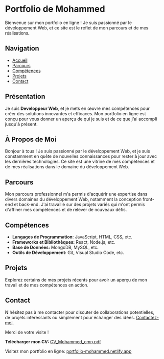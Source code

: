# Portfolio de Mohammed

Bienvenue sur mon portfolio en ligne ! Je suis passionné par le développement Web, et ce site est le reflet de mon parcours et de mes réalisations.

## Navigation

- [Accueil](#accueil)
- [Parcours](#parcours)
- [Compétences](#competences)
- [Projets](#projets)
- [Contact](#contact)

## Présentation

Je suis **Developpeur Web**, et je mets en œuvre mes compétences pour créer des solutions innovantes et efficaces. Mon portfolio en ligne est conçu pour vous donner un aperçu de qui je suis et de ce que j'ai accompli jusqu'à présent.

## À Propos de Moi

Bonjour à tous ! Je suis passionné par le développement Web, et je suis constamment en quête de nouvelles connaissances pour rester à jour avec les dernières technologies. Ce site est une vitrine de mes compétences et de mes réalisations dans le domaine du développement Web.

## Parcours

Mon parcours professionnel m'a permis d'acquérir une expertise dans divers domaines du développement Web, notamment la conception front-end et back-end. J'ai travaillé sur des projets variés qui m'ont permis d'affiner mes compétences et de relever de nouveaux défis.

## Compétences

- **Langages de Programmation:** JavaScript, HTML, CSS, etc.
- **Frameworks et Bibliothèques:** React, Node.js, etc.
- **Base de Données:** MongoDB, MySQL, etc.
- **Outils de Développement:** Git, Visual Studio Code, etc.

## Projets

Explorez certains de mes projets récents pour avoir un aperçu de mon travail et de mes compétences en action.

## Contact

N'hésitez pas à me contacter pour discuter de collaborations potentielles, de projets intéressants ou simplement pour échanger des idées. [Contactez-moi](#contact).

Merci de votre visite !

**Télécharger mon CV:** [CV_Mohammed_cmp.pdf](./public/assets/mon_cv.pdf)

Visitez mon portfolio en ligne: [portfolio-mohammed.netlify.app](https://portfolio-mohammed.netlify.app/)